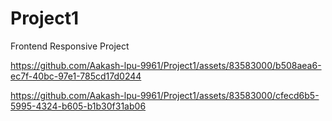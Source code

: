 # Project1
Frontend Responsive Project 

https://github.com/Aakash-lpu-9961/Project1/assets/83583000/b508aea6-ec7f-40bc-97e1-785cd17d0244

https://github.com/Aakash-lpu-9961/Project1/assets/83583000/cfecd6b5-5995-4324-b605-b1b30f31ab06
